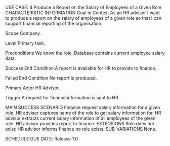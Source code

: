 USE CASE: 4 Produce a Report on the Salary of Employees of a Given Role
CHARACTERISTIC INFORMATION
Goal in Context
As an HR advisor I want to produce a report on the salary of employees of a given role so that I can support financial reporting of the organisation.

Scope
Company.

Level
Primary task.

Preconditions
We know the role. Database contains current employee salary data.

Success End Condition
A report is available for HR to provide to finance.

Failed End Condition
No report is produced.

Primary Actor
HR Advisor.

Trigger
A request for finance information is sent to HR.

MAIN SUCCESS SCENARIO
Finance request salary information for a given role.
HR advisor captures name of the role to get salary information for.
HR advisor extracts current salary information of all employees of the given role.
HR advisor provides report to finance.
EXTENSIONS
Role does not exist:
HR advisor informs finance no role exists.
SUB-VARIATIONS
None.

SCHEDULE DUE DATE: Release 1.0